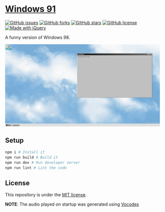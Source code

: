 # [Windows 91](http://windows91.vercel.app)

[![GitHub issues](https://img.shields.io/github/issues/Stilic/windows91)](https://github.com/Stilic/windows91/issues) [![GitHub forks](https://img.shields.io/github/forks/Stilic/windows91)](https://github.com/Stilic/windows91/network) [![GitHub stars](https://img.shields.io/github/stars/Stilic/windows91)](https://github.com/Stilic/windows91/stargazers) [![GitHub license](https://img.shields.io/github/license/Stilic/windows91)](https://github.com/Stilic/windows91/blob/main/LICENSE) [![Made with jQuery](https://img.shields.io/badge/made%20with-jquery-blue)](https://jquery.com)

A funny version of Windows 98.

![A screenshot](screenshot.png)

## Setup

```bash
npm i # Install it
npm run build # Build it
npm run dev # Run developer server
npm run lint # Lint the code
```

## License

This repository is under the [MIT license](LICENSE).

**NOTE**: The audio played on startup was generated using [Vocodes](https://vo.codes/)